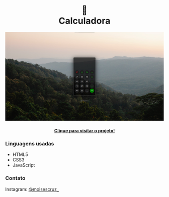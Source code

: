 <h1 align="center">
🧮<br>Calculadora
</h1>

<img src="assets/img/resultado.jpg" alt="Imagem do resultado da maquina de calcular">

<h4 align="center"><a href="https://calculadora-theta.vercel.app/">Clique para visitar o projeto!</a></h4>

<h3>Linguagens usadas</h3>
<ul>
 <li>HTML5
 <li>CSS3
 <li>JavaScript
</ul>

<h3>Contato</h3>
Instagram: <a href="https://www.instagram.com/moisescruz_/">@moisescruz_</a>

